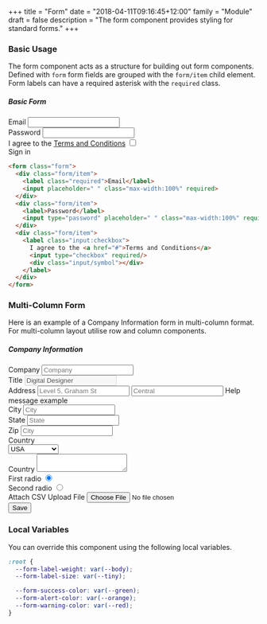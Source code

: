 +++
title = "Form"
date = "2018-04-11T09:16:45+12:00"
family = "Module"
draft = false
description = "The form component provides styling for standard forms."
+++

### Basic Usage

The form component acts as a structure for building out form components. Defined with `form` form fields are grouped with the `form/item` child element. Form labels can have a required asterisk with the `required` class.

<div class="max-width:400px padding-y:u6">
  <div class="card elevate">
    <form class="form">
      <div class="card/content">
        <h5 class="font font-weight:medium margin-bottom:u4 align:center">Basic Form</h5>
        <div class="form/item">
          <label class="required">Email</label>
          <input placeholder=" " class="max-width:100%" required>
        </div>
        <div class="form/item">
          <label class="required">Password</label>
          <input type="password" placeholder=" " class="max-width:100%" required>
        </div>
        <div class="form/item">
          <label class="input:checkbox">
            I agree to the <a href="#">Terms and Conditions</a>
            <input type="checkbox" required/>
            <div class="input/symbol"></div>
          </label>
        </div>
      </div>
      <div class="card/content padding:u0">
        <a class="button button-style:flat fill:blue width:100% border-radius:sharp border-radius-bottom">
          Sign in
        </a>
      </div>
    </form>
  </div>
</div>


```html
<form class="form">
  <div class="form/item">
    <label class="required">Email</label>
    <input placeholder=" " class="max-width:100%" required>
  </div>
  <div class="form/item">
    <label>Password</label>
    <input type="password" placeholder=" " class="max-width:100%" required>
  </div>
  <div class="form/item">
    <label class="input:checkbox">
      I agree to the <a href="#">Terms and Conditions</a>
      <input type="checkbox" required/>
      <div class="input/symbol"></div>
    </label>
  </div>
</form>
```


### Multi-Column Form

Here is an example of a Company Information form in multi-column format. For multi-column layout utilise row and column components.

<div class="max-width:600px padding-y:u6">

  <div class="card elevate">
    <div class="card/content">
      <form class="form">
        <h5 class="font margin-bottom:u4 font-weight:medium font:underline">
          Company Information
        </h5>
        <div class="form/item">
          <div class="row row-gutter:u4 margin-bottom:u4">
            <div class="column:12 column@sm:6 margin-bottom:u4 margin-bottom@sm:u0">
              <label>Company</label>
              <input type="text" placeholder="Company" class="max-width:100%">
            </div>
            <div class="column:12 column@sm:6 margin-bottom:u4 margin-bottom@sm:u0">
              <label class="">Title</label>
              <input type="text" placeholder="Digital Designer" value="Digital Designer" disabled="disabled" class="max-width:100%">
            </div>
          </div>
        </div>
        <div class="form/item margin-bottom:u4">
          <label>Address</label>
          <input type="text" placeholder="Level 5, Graham St" class="max-width:100% margin-bottom:u2">
          <input type="text" placeholder="Central" class="max-width:100%">
          <span class="form/message">Help message example</span>
        </div>
        <div class="row row-gutter:u4 margin-bottom:u2">
          <div class="column:12 column@sm:6 margin-bottom:u4 margin-bottom@sm:u0">
            <div class="form/item">
              <label>City</label>
              <input placeholder="City" class="max-width:100%">
            </div>
          </div>
          <div class="column:12 column@sm:6 margin-bottom:u4 margin-bottom@sm:u0">
            <div class="form/item">
              <label>State</label>
              <input id="website" type="Website" placeholder="State" class="max-width:100%">
            </div>
          </div>
        </div>
        <div class="row row-gutter:u4 margin-bottom:u4">
          <div class="column:12 column@sm:6 margin-bottom:u4 margin-bottom@sm:u0">
            <div class="form/item">
              <label>Zip</label>
              <input placeholder="City" class="max-width:100%">
            </div>
          </div>
          <div class="column:12 column@sm:6 margin-bottom:u4 margin-bottom@sm:u0">
            <div class="form/item">
              <label for="text">Country</label>
              <div class="input:select">
                <select>
                  <option>USA</option>
                  <option>New Zealand</option>
                  <option>Australia</option>
                </select>
              </div>
            </div>
          </div>
        </div>
        <div class="form/item margin-bottom:u4">
          <label>Country</label>
          <textarea class="max-width:100%"></textarea>
        </div>
        <div class="form/item margin-bottom:u4">
          <label class="input:radio float:left margin-right:u4">First radio
            <input type="radio" name="radio1" checked="checked"/>
            <div class="input/symbol"></div>
          </label>
          <label class="input:radio float:left">Second radio
            <input type="radio" name="radio1"/>
            <div class="input/symbol"></div>
          </label>
        </div>
        <div class="form/item">
          <label>Attach CSV</label>
          <label class="form/file button button-grow:u3 button-style:outline font-size:body font-case:none">
            <i class="fas fa-cloud-upload-alt margin-right:u2"></i>
            Upload File
            <input type="file" placeholder="City" class="max-width:100%">
          </label>
        </div>
        <div class="form/item">
          <button type="submit" class="button button-grow:u6 button-style:flat fill:blue float:right">
            Save
          </button>
        </div>
      </form>
    </div>
  </div>
</div>


### Local Variables

You can override this component using the following local variables.

```scss
:root {
  --form-label-weight: var(--body);
  --form-label-size: var(--tiny);

  --form-success-color: var(--green);
  --form-alert-color: var(--orange);
  --form-warning-color: var(--red);
}
```
